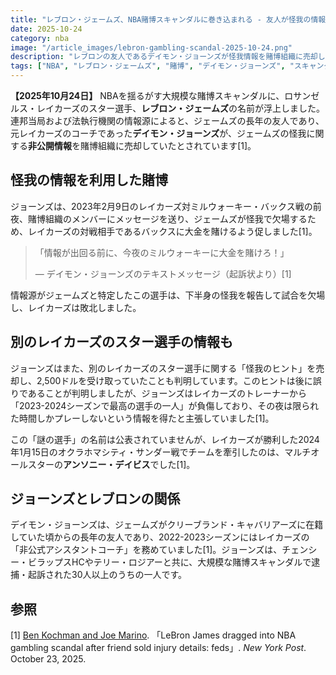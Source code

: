 ```yaml
---
title: "レブロン・ジェームズ、NBA賭博スキャンダルに巻き込まれる - 友人が怪我の情報を売却"
date: 2025-10-24
category: nba
image: "/article_images/lebron-gambling-scandal-2025-10-24.png"
description: "レブロンの友人であるデイモン・ジョーンズが怪我情報を賭博組織に売却した疑い。FBIの捜査でジェームズの名前も浮上し、リーグに波紋が広がる。"
tags: ["NBA", "レブロン・ジェームズ", "賭博", "デイモン・ジョーンズ", "スキャンダル", "ニュース"]
---
```


**【2025年10月24日】** NBAを揺るがす大規模な賭博スキャンダルに、ロサンゼルス・レイカーズのスター選手、**レブロン・ジェームズ**の名前が浮上しました。連邦当局および法執行機関の情報源によると、ジェームズの長年の友人であり、元レイカーズのコーチであった**デイモン・ジョーンズ**が、ジェームズの怪我に関する**非公開情報**を賭博組織に売却していたとされています[1]。

## 怪我の情報を利用した賭博

ジョーンズは、2023年2月9日のレイカーズ対ミルウォーキー・バックス戦の前夜、賭博組織のメンバーにメッセージを送り、ジェームズが怪我で欠場するため、レイカーズの対戦相手であるバックスに大金を賭けるよう促しました[1]。

> 「情報が出回る前に、今夜のミルウォーキーに大金を賭けろ！」
>
> — デイモン・ジョーンズのテキストメッセージ（起訴状より）[1]

情報源がジェームズと特定したこの選手は、下半身の怪我を報告して試合を欠場し、レイカーズは敗北しました。

## 別のレイカーズのスター選手の情報も

ジョーンズはまた、別のレイカーズのスター選手に関する「怪我のヒント」を売却し、2,500ドルを受け取っていたことも判明しています。このヒントは後に誤りであることが判明しましたが、ジョーンズはレイカーズのトレーナーから「2023-2024シーズンで最高の選手の一人」が負傷しており、その夜は限られた時間しかプレーしないという情報を得たと主張していました[1]。

この「謎の選手」の名前は公表されていませんが、レイカーズが勝利した2024年1月15日のオクラホマシティ・サンダー戦でチームを牽引したのは、マルチオールスターの**アンソニー・デイビス**でした[1]。

## ジョーンズとレブロンの関係

デイモン・ジョーンズは、ジェームズがクリーブランド・キャバリアーズに在籍していた頃からの長年の友人であり、2022-2023シーズンにはレイカーズの「非公式アシスタントコーチ」を務めていました[1]。ジョーンズは、チェンシー・ビラップスHCやテリー・ロジアーと共に、大規模な賭博スキャンダルで逮捕・起訴された30人以上のうちの一人です。

## 参照

[1] [Ben Kochman and Joe Marino](https://nypost.com/2025/10/23/sports/lebron-james-dragged-into-nba-gambling-scandal-after-friend-sold-injury-details-feds/). 「LeBron James dragged into NBA gambling scandal after friend sold injury details: feds」. *New York Post*. October 23, 2025.
